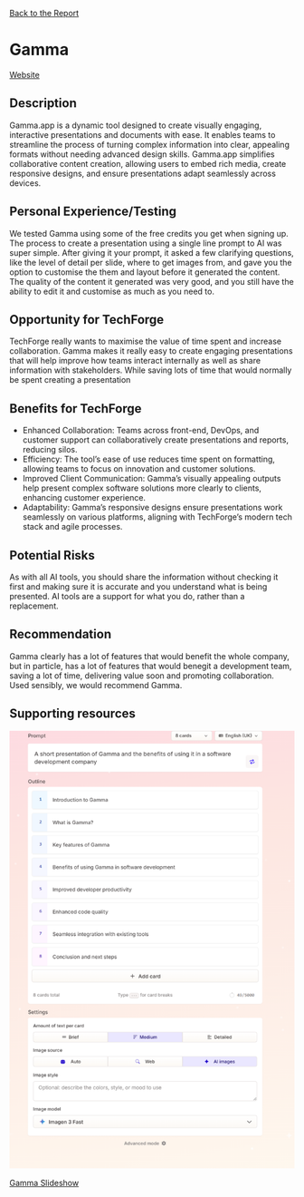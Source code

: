 [Back to the Report](../report.md)

# Gamma

[Website](https://gamma.app/)

## Description

Gamma.app is a dynamic tool designed to create visually engaging, interactive presentations and documents with ease. It enables teams to streamline the process of turning complex information into clear, appealing formats without needing advanced design skills. Gamma.app simplifies collaborative content creation, allowing users to embed rich media, create responsive designs, and ensure presentations adapt seamlessly across devices.

## Personal Experience/Testing

We tested Gamma using some of the free credits you get when signing up. The process to create a presentation using a single line prompt to AI was super simple. After giving it your prompt, it asked a few clarifying questions, like the level of detail per slide, where to get images from, and gave you the option to customise the them and layout before it generated the content.
The quality of the content it generated was very good, and you still have the ability to edit it and customise as much as you need to.

## Opportunity for TechForge

TechForge really wants to maximise the value of time spent and increase collaboration. Gamma makes it really easy to create engaging presentations that will help improve how teams interact internally as well as share information with stakeholders. While saving lots of time that would normally be spent creating a presentation

## Benefits for TechForge

- Enhanced Collaboration: Teams across front-end, DevOps, and customer support can collaboratively create presentations and reports, reducing silos.
- Efficiency: The tool’s ease of use reduces time spent on formatting, allowing teams to focus on innovation and customer solutions.
- Improved Client Communication: Gamma’s visually appealing outputs help present complex software solutions more clearly to clients, enhancing customer experience.
- Adaptability: Gamma’s responsive designs ensure presentations work seamlessly on various platforms, aligning with TechForge’s modern tech stack and agile processes.

## Potential Risks

As with all AI tools, you should share the information without checking it first and making sure it is accurate and you understand what is being presented. AI tools are a support for what you do, rather than a replacement.

## Recommendation

Gamma clearly has a lot of features that would benefit the whole company, but in particle, has a lot of features that would benegit a development team, saving a lot of time, delivering value soon and promoting collaboration. Used sensibly, we would recommend Gamma.

## Supporting resources

![Gamma Options](../images/gamma_options.png)

[Gamma Slideshow](../resources/gamma%20presentation.pdf)
